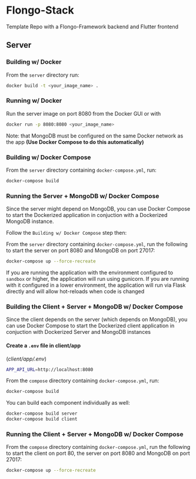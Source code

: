 # Flongo-Stack

Template Repo with a Flongo-Framework backend and Flutter frontend

## Server

### Building w/ Docker

From the `server` directory run:

```sh
docker build -t <your_image_name> .
```

### Running w/ Docker

Run the server image on port 8080 from the Docker GUI or with

```sh
docker run -p 8080:8080 <your_image_name>
```

Note: that MongoDB must be configured on the same Docker network as the app **(Use Docker Compose to do this automatically)**

### Building w/ Docker Compose

From the `server` directory containing `docker-compose.yml`, run:

```sh
docker-compose build
```

### Running the Server + MongoDB w/ Docker Compose

Since the server might depend on MongoDB, you can use Docker Compose to start the Dockerized application in conjuction with a Dockerized MongoDB instance.

Follow the `Building w/ Docker Compose` step then:

From the `server` directory containing `docker-compose.yml`, run the following to start the server on port 8080 and MongoDB on port 27017:

```sh
docker-compose up --force-recreate
```

If you are running the application with the environment configured to `sandbox` or higher, the application will run using gunicorn. If you are running with it configured in a lower environment, the application will run via Flask directly and will allow hot-reloads when code is changed

### Building the Client + Server + MongoDB w/ Docker Compose

Since the client depends on the server (which depends on MongoDB), you can use Docker Compose to start the Dockerized client application in conjuction with Dockerized Server and MongoDB instances

#### Create a `.env` file in client/app

(_client/app/.env_)

```sh
APP_API_URL=http://localhost:8080
```

From the `compose` directory containing `docker-compose.yml`, run:

```sh
docker-compose build
```

You can build each component individually as well:

```sh
docker-compose build server
docker-compose build client
```

### Running the Client + Server + MongoDB w/ Docker Compose

From the `compose` directory containing `docker-compose.yml`, run the following to start the client on port 80, the server on port 8080 and MongoDB on port 27017:

```sh
docker-compose up --force-recreate
```
